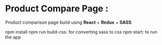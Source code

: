 # Product Compare Page :

Product comparison page build using **React** + **Redux** + **SASS**

npm install
npm run build-css:  for converting sass to css
npm start: to run the app


